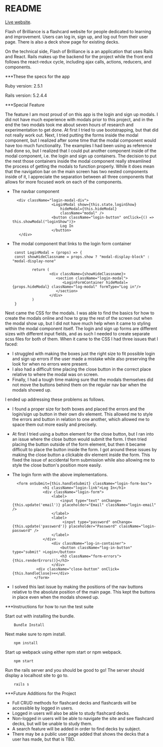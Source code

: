 # README

[Live website](https://flash-of-brilliance.herokuapp.com/#/).

Flash of Brilliance is a flashcard website for people dedicated to learning and improvement. Users can log in, sign up, and log out from their user page. There is also a deck show page for existing decks. 

On the technical side, Flash of Brilliance is a an application that uses Rails and React. Rails makes up the backend for the project while the front end follows the react-redux cycle, including ajax calls, actions, reducers, and components. 

***These the specs for the app

Ruby version: 2.5.1

Rails version: 5.2.4.4

***Special Feature

The feature I am most proud of on this app is the login and sign up modals. I did not have much experience with modals prior to this project, and in the end the two modals took me about seven hours of research and experimentation to get done. At first I tried to use bootstrapping, but that did not really work out. Next, I tried putting the forms inside the modal component, but I realized after some time that the modal component would have too much functionality. The examples I had been using as reference had done so, but I realized that I could put another component inside of the modal component, i.e. the login and sign up containers. The decision to put the nest those containers inside the modal component really streamlined the process of getting the modals to function properly. While it does mean that the navigation bar on the main screen has two nested components inside of it, I appreciate the separation between all three components that allows for more focused work on each of the components.

* The navbar component

        <div className="login-modal-div">
                        <LoginModal show={this.state.loginShow}
                            hideModal={this.hideModal}
                            className="modal" />
                        <button className="login-button" onClick={() => this.showModal("loginShow")}>
                            Log In
                        </button>
         </div>
         
 * The modal component that links to the login form container
        
        const LoginModal = (props) => {
        const showHideClassname = props.show ? "modal-display-block" : "modal-display-none"
    
                return (
                        <div className={showHideClassname}>
                           <section className="login-modal">
                              <LoginFormContainer hideModal={props.hideModal} className="log-modal" formType="Log in"/>
                           </section>
                        </div>
                )
        }

Next came the CSS for the modals. I was able to find the basics for how to create the modals online and how to gray the rest of the screen out when the modal show up, but I did not have much help when it came to styling within the modal component itself. The login and sign up forms are different sizes with different input fields, and as such I needed to create separate scss files for both of them. When it came to the CSS I had three issues that I faced: 
* I struggled with making the boxes just the right size to fit possible login and sign up errors if the user made a mistake while also preserving the look for when no errors were present. 
* I also had a difficult time placing the close button in the correct place relative to where the modal was on screen. 
* Finally, I had a tough time making sure that the modals themselves did not move the buttons behind them on the regular nav bar when the modals showed up. 

I ended up addressing these problems as follows.

* I found a proper size for both boxes and placed the errors and the login/sign up button in their own div element. This allowed me to style the errors and button in relation to one another, which allowed me to space them out more easily and precisely.

* At first I tried using a button element for the close button, but I ran into an issue where the close button would submit the form. I then tried placing the button outside of the form element, but then it became difficult to place the button inside the form. I got around these issues by making the close button a clickable div element inside the form. This fixed the issue of accidental form submission while also allowing me to style the close button's position more easily.

* The login form with the above implementations.

        <form onSubmit={this.handleSubmit} className="login-form-box">
                    <h1 className="login-link">Log In</h1>
                    <div className="login-form">
                        <label>
                            <input type="text" onChange={this.update('email')} placeholder="Email" className="login-email" />
                        </label>
                        <label>
                             <input type="password" onChange={this.update('password')} placeholder="Password" className="login-password" />
                        </label>
                    </div>
                        <div className="log-in-container">
                            <button className="log-in-button" type="submit" >Login</button>
                            <h3 className="form-errors">{this.renderErrors()}</h3>
                        </div>
                 <div className="close-button" onClick={this.handleClose}>×</div>
                </form>

* I solved this last issue by making the positions of the nav buttons relative to the absolute position of the main page. This kept the buttons in place even when the modals showed up.



***Instructions for how to run the test suite

Start out with installing the bundle.

        Bundle Install
 
Next make sure to npm install.

        npm install
        
Start up webpack using either npm start or npm webpack.

        npm start

Run the rails server and you should be good to go! The server should display a localhost site to go to.

        rails s

***Future Additions for the Project

* Full CRUD methods for flashcard decks and flashcards will be accessible by logged in users.
* Logged in users will also be able to study flashcard decks.
* Non-logged in users will be able to navigate the site and see flashcard decks, but will be unable to study them.
* A search feature will be added in order to find decks by subject.
* There may be a public user page added that shows the decks that a user has made, but that is TBD.
